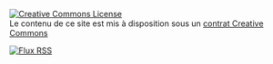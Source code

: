 [![Creative Commons License](${BLOG_URL}/images/byncsa3.0-88x31.png)](http://creativecommons.org/licenses/by-nc-sa/3.0/deed.fr "Se rendre sur le site de Creative Commons pour en apprendre plus sur la licence CC-by-nc-sa")<br />
Le contenu de ce site est mis à disposition sous un [contrat Creative Commons](http://creativecommons.org/licenses/by-nc-sa/3.0 "Se rendre sur le site de Creative Commons pour en apprendre plus sur la licence CC-by-nc-sa")

[![Flux RSS][1]][5]

 [1]: ${BLOG_URL}/images/rss.png (Abonnement RSS)
 [5]: ${BLOG_URL}/rss.xml (Suivre le flux RSS)
